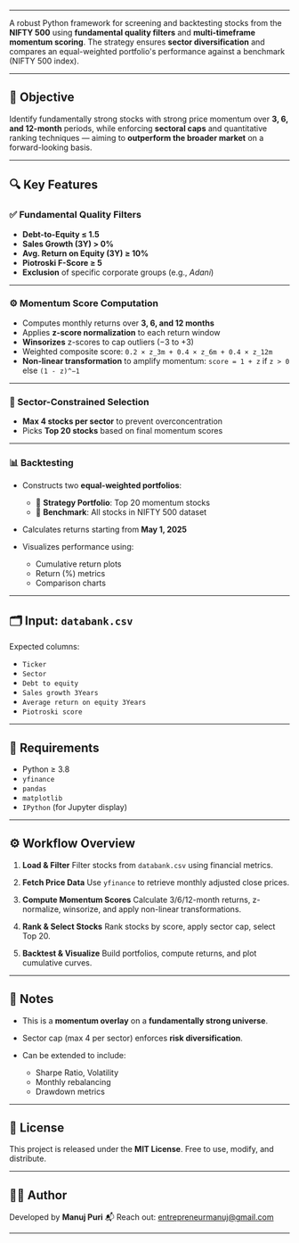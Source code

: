 

---



A robust Python framework for screening and backtesting stocks from the **NIFTY 500** using **fundamental quality filters** and **multi-timeframe momentum scoring**. The strategy ensures **sector diversification** and compares an equal-weighted portfolio's performance against a benchmark (NIFTY 500 index).

---

## 🎯 Objective

Identify fundamentally strong stocks with strong price momentum over **3, 6, and 12-month** periods, while enforcing **sectoral caps** and quantitative ranking techniques — aiming to **outperform the broader market** on a forward-looking basis.

---

## 🔍 Key Features

### ✅ Fundamental Quality Filters

* **Debt-to-Equity ≤ 1.5**
* **Sales Growth (3Y) > 0%**
* **Avg. Return on Equity (3Y) ≥ 10%**
* **Piotroski F-Score ≥ 5**
* **Exclusion** of specific corporate groups (e.g., *Adani*)

---

### ⚙️ Momentum Score Computation

* Computes monthly returns over **3, 6, and 12 months**
* Applies **z-score normalization** to each return window
* **Winsorizes** z-scores to cap outliers (−3 to +3)
* Weighted composite score:
  `0.2 × z_3m + 0.4 × z_6m + 0.4 × z_12m`
* **Non-linear transformation** to amplify momentum:
  `score = 1 + z` if `z > 0` else `(1 - z)^−1`

---

### 🧠 Sector-Constrained Selection

* **Max 4 stocks per sector** to prevent overconcentration
* Picks **Top 20 stocks** based on final momentum scores

---

### 📊 Backtesting

* Constructs two **equal-weighted portfolios**:

  * 📌 **Strategy Portfolio**: Top 20 momentum stocks
  * 📌 **Benchmark**: All stocks in NIFTY 500 dataset
* Calculates returns starting from **May 1, 2025**
* Visualizes performance using:

  * Cumulative return plots
  * Return (%) metrics
  * Comparison charts

---

## 🗂️ Input: `databank.csv`

Expected columns:

* `Ticker`
* `Sector`
* `Debt to equity`
* `Sales growth 3Years`
* `Average return on equity 3Years`
* `Piotroski score`

---

## 🧰 Requirements

* Python ≥ 3.8
* `yfinance`
* `pandas`
* `matplotlib`
* `IPython` (for Jupyter display)

---

## ⚙️ Workflow Overview

1. **Load & Filter**
   Filter stocks from `databank.csv` using financial metrics.

2. **Fetch Price Data**
   Use `yfinance` to retrieve monthly adjusted close prices.

3. **Compute Momentum Scores**
   Calculate 3/6/12-month returns, z-normalize, winsorize, and apply non-linear transformations.

4. **Rank & Select Stocks**
   Rank stocks by score, apply sector cap, select Top 20.

5. **Backtest & Visualize**
   Build portfolios, compute returns, and plot cumulative curves.

---

## 📌 Notes

* This is a **momentum overlay** on a **fundamentally strong universe**.
* Sector cap (max 4 per sector) enforces **risk diversification**.
* Can be extended to include:

  * Sharpe Ratio, Volatility
  * Monthly rebalancing
  * Drawdown metrics

---

## 🔐 License

This project is released under the **MIT License**. Free to use, modify, and distribute.

---

## 👨‍💻 Author

Developed by **Manuj Puri**
📬 Reach out: [entrepreneurmanuj@gmail.com](mailto:entrepreneurmanuj@gmail.com)

---
